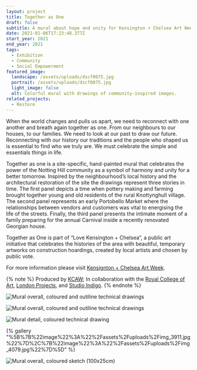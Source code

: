 ```yaml
---
layout: project
title: Together as One
draft: false
subtitle: A mural about hope and unity for Kensington + Chelsea Art Week
date: 2021-01-06T17:23:48.377Z
start_year: 2021
end_year: 2021
tags:
  - Exhibition
  - Community
  - Social Empowerment
featured_image:
  landscape: /assets/uploads/dscf0075.jpg
  portrait: /assets/uploads/dscf0075.jpg
  light_image: false
  alt: Colorful mural with drawings of community-inspired images.
related_projects:
  - Restore
---
```

When the world changes and pulls us apart, we need to reconnect with one another and breath again together as one. From our neighbours to our houses, to our families. We need to look at our past to draw our future. Reconnecting with our history our traditions and the people who shaped us is essential to find who we truly are. We must celebrate the simple and essentials things in life.

Together as one is a site-specific, hand-painted mural that celebrates the power of the Notting Hill community as a symbol of harmony and unity for a better tomorrow. Inspired by the neighbourhood’s local history and the architectural restoration of the site the drawings represent three stories in time. The first panel depicts a time when pottery making and farming brought together young and old residents of the rural Knottynghull village. The second panel represents an early Portobello Market where the relationships between vendors and customers was vital to energising the life of the streets. Finally, the third panel presents the intimate moment of a family preparing for the annual Carnival inside a recently renovated Georgian house. 

Together as One is part of “Love Kensington + Chelsea”, a public art initiative that celebrates the histories of the area with beautiful, temporary artworks on construction hoardings, created by local artists and chosen by public vote.   

For more information please visit [Kensignton + Chelsea Art Week](https://www.kcaw.co.uk/mural-5-vote).

{% note %}
Produced by [KCAW](https://www.kcaw.co.uk/); In collaboration with the [Royal College of Art](https://www.rca.ac.uk/), [London Projects](https://www.londonprojects.co.uk/), and [Studio Indigo](https://studioindigo.co.uk/).
{% endnote %}

![Mural overall, coloured and outiline technical drawings](/assets/uploads/dscf0037.jpg)

![Mural overall, coloured and outiline technical drawings](/assets/uploads/dscf0039.jpg "Mural overall, coloured and outiline technical drawings")

![Mural detail, coloured technical drawing](/assets/uploads/dscf0026.jpg "Mural detail, coloured technical drawing")

{% gallery "%5B%7B%22image%22%3A%22%2Fassets%2Fuploads%2Fimg_3911.jpg%22%7D%2C%7B%22image%22%3A%22%2Fassets%2Fuploads%2Fimg_4079.jpg%22%7D%5D" %}

![Mural overall, coloured sketch (100x25cm)](/assets/uploads/togetherasone_sketch2.jpg "Mural overall, coloured sketch (100x25cm)")